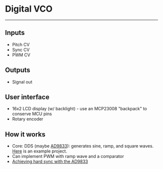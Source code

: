 # Digital VCO
---

## Inputs
* Pitch CV
* Sync CV
* PWM CV

## Outputs
* Signal out

## User interface
* 16x2 LCD display (w/ backlight) - use an MCP23008 "backpack" to conserve MCU pins
* Rotary encoder


## How it works
* Core: DDS (maybe [AD9833](https://www.analog.com/media/en/technical-documentation/data-sheets/AD9833.pdf)): generates sine, ramp, and square waves. [Here](https://www.allaboutcircuits.com/projects/how-to-DIY-waveform-generator-analog-devices-ad9833-ATmega328p/) is an example project.
* Can implement PWM with ramp wave and a comparator
* [Achieving hard sync with the AD9833](https://www.muffwiggler.com/forum/viewtopic.php?p=2815552#2815552)
